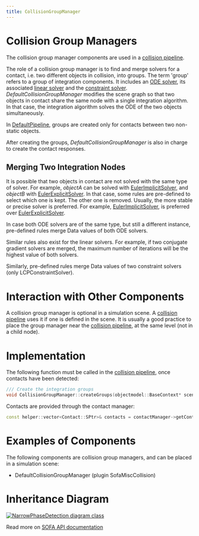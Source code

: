 ```yaml
---
title: CollisionGroupManager
---
```


Collision Group Managers
========================

The collision group manager components are used in a [collision pipeline](https://www.sofa-framework.org/community/doc/using-sofa/components/collisions/pipelines/collisionpipeline).

The role of a collision group manager is to find and merge solvers for a contact, i.e. two different objects in collision, into groups.
The term 'group' refers to a group of integration components.
It includes an [ODE solver](https://www.sofa-framework.org/community/doc/using-sofa/simulation-principles/system-resolution/integration-scheme), its associated [linear solver](https://www.sofa-framework.org/community/doc/simulation-principles/system-resolution/linear-solver/) and the [constraint solver](https://www.sofa-framework.org/community/doc/using-sofa/simulation-principles/constraint/lagrange-constraint).
_DefaultCollisionGroupManager_ modifies the scene graph so that two objects in contact share the same node with a single integration algorithm.
In that case, the integration algorithm solves the ODE of the two objects simultaneously.

In [DefaultPipeline](https://www.sofa-framework.org/community/doc/using-sofa/components/collisions/pipelines/defaultpipeline), groups are created only for contacts between two non-static objects.

After creating the groups, _DefaultCollisionGroupManager_ is also in charge to create the contact responses. 

## Merging Two Integration Nodes

It is possible that two objects in contact are not solved with the same type of solver.
For example, _objectA_ can be solved with [EulerImplicitSolver](https://www.sofa-framework.org/community/doc/components/integrationschemes/eulerimplicitsolver/), and _objectB_ with [EulerExplicitSolver](https://www.sofa-framework.org/community/doc/components/integrationschemes/eulerexplicitsolver/).
In that case, some rules are pre-defined to select which one is kept.
The other one is removed.
Usually, the more stable or precise solver is preferred.
For example, [EulerImplicitSolver](https://www.sofa-framework.org/community/doc/components/integrationschemes/eulerimplicitsolver/), is preferred over [EulerExplicitSolver](https://www.sofa-framework.org/community/doc/components/integrationschemes/eulerexplicitsolver/).

In case both ODE solvers are of the same type, but still a different instance, pre-defined rules merge Data values of both ODE solvers.

Similar rules also exist for the linear solvers.
For example, if two conjugate gradient solvers are merged, the maximum number of iterations will be the highest value of both solvers.

Similarly, pre-defined rules merge Data values of two constraint solvers (only LCPConstraintSolver).

Interaction with Other Components
==============

A collision group manager is optional in a simulation scene.
A [collision pipeline](https://www.sofa-framework.org/community/doc/using-sofa/components/collisions/pipelines/collisionpipeline) uses it if one is defined in the scene.
It is usually a good practice to place the group manager near the [collision pipeline](https://www.sofa-framework.org/community/doc/using-sofa/components/collisions/pipelines/collisionpipeline), at the same level (not in a child node).

Implementation
==============

The following function must be called in the [collision pipeline](https://www.sofa-framework.org/community/doc/using-sofa/components/collisions/pipelines/collisionpipeline), once contacts have been detected:
```cpp
/// Create the integration groups
void CollisionGroupManager::createGroups(objectmodel::BaseContext* scene, const sofa::helper::vector<Contact::SPtr>& contacts)
```

Contacts are provided through the contact manager:
```cpp
const helper::vector<Contact::SPtr>& contacts = contactManager->getContacts();
```

Examples of Components
======================

The following components are collision group managers, and can be placed in a simulation scene:

- DefaultCollisionGroupManager (plugin SofaMiscCollision)

Inheritance Diagram
===================

<a href="https://www.sofa-framework.org/api/master/sofa/html/classsofa_1_1core_1_1collision_1_1_collision_group_manager.html">
<img src="https://www.sofa-framework.org/api/master/sofa/html/classsofa_1_1core_1_1collision_1_1_collision_group_manager__inherit__graph.png" title="NarrowPhaseDetection diagram class"/>
</a>

Read more on [SOFA API documentation](https://www.sofa-framework.org/api/master/sofa/html/classsofa_1_1core_1_1collision_1_1_collision_group_manager.html)
